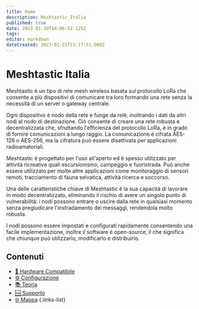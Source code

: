 ```yaml
---
title: Home
description: Meshtastic Italia
published: true
date: 2023-01-30T14:06:52.125Z
tags: 
editor: markdown
dateCreated: 2023-01-21T23:17:51.009Z
---
```


# Meshtastic Italia

Meshtastic è un tipo di rete mesh wireless basata sul protocollo LoRa che consente a più dispositivi di comunicare tra loro formando una rete senza la necessità di un server o gateway centrale.

Ogni dispositivo è nodo della rete e funge da relè, inoltrando i dati da altri nodi al nodo di destinazione. Ciò consente di creare una rete robusta e decentralizzata che, sfruttando l'efficienza del protocollo LoRa, è in grado di fornire comunicazioni a lungo raggio. La comunicazione è cifrata AES-128 o AES-256, ma la cifratura può essere disattivata per applicazioni radioamatoriali.

Meshtastic è progettato per l'uso all'aperto ed è spesso utilizzato per attività ricreative quali escursionismo, campeggio e fuoristrada. Può anche essere utilizzato per molte altre applicazioni come monitoraggio di sensori remoti, tracciamento di fauna selvatica, attività ricerca e soccorso.

Una delle caratteristiche chiave di Meshtastic è la sua capacità di lavorare in modo decentralizzato, eliminando il rischio di avere un singolo punto di vulnerabilità: i nodi possono entrare o uscire dalla rete in qualsiasi momento senza pregiudicare l'instradamento dei messaggi, rendendola molto robusta.

I nodi possono essere impostati e configurati rapidamente consentendo una facile implementazione, inoltre il software è open-source, il che significa che chiunque può utilizzarlo, modificarlo e distribuirlo.


## Contenuti
- [:satellite: Hardware Compatibile](/teoria/hardware)
- [:gear: Configurazione](/configurazione/config_home)
- [:books: Teoria](/teoria/Mesh)
- [:sos: Supporto](https://t.me/meshtastic_italia)
- [🌐 Mappa](https://hub.iz1kga.it)
{.links-list}